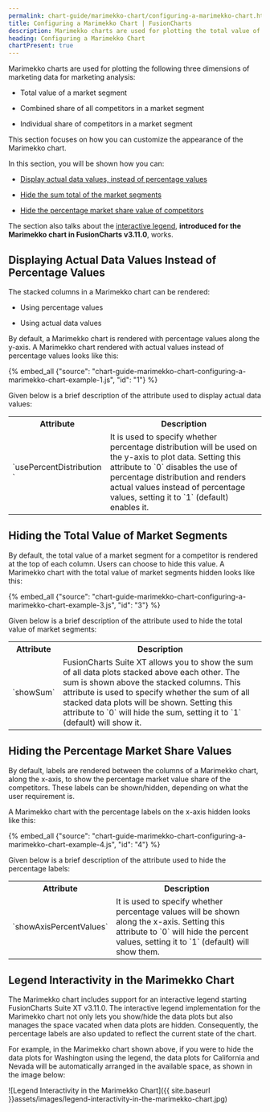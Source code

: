 ```yaml
---
permalink: chart-guide/marimekko-chart/configuring-a-marimekko-chart.html
title: Configuring a Marimekko Chart | FusionCharts
description: Marimekko charts are used for plotting the total value of a market segment, combined share of all competitors in a market segment and individual share of competitors in a market segment.
heading: Configuring a Marimekko Chart
chartPresent: true
---
```


Marimekko charts are used for plotting the following three dimensions of marketing data for marketing analysis:

* Total value of a market segment

* Combined share of all competitors in a market segment

* Individual share of competitors in a market segment

This section focuses on how you can customize the appearance of the Marimekko chart.

In this section, you will be shown how you can:

* <a href="{{ site.baseurl }}chart-guide/marimekko-chart/configuring-a-marimekko-chart.html#displaying-actual-data-values-instead-of-percentage-values">Display actual data values, instead of percentage values</a>

* <a href="{{ site.baseurl }}chart-guide/marimekko-chart/configuring-a-marimekko-chart.html#hiding-the-total-value-of-market-segments">Hide the sum total of the market segments</a>

* <a href="{{ site.baseurl }}chart-guide/marimekko-chart/configuring-a-marimekko-chart.html#hiding-the-percentage-market-share-values">Hide the percentage market share value of competitors</a>

The section also talks about the <a href="{{ site.baseurl }}chart-guide/marimekko-chart/configuring-a-marimekko-chart.html#legend-interactivity-in-the-marimekko-chart">interactive legend</a>, __introduced for the Marimekko chart in FusionCharts v3.11.0__, works.

## Displaying Actual Data Values Instead of Percentage Values

The stacked columns in a Marimekko chart can be rendered:

* Using percentage values

* Using actual data values

By default, a Marimekko chart is rendered with percentage values along the y-axis. A Marimekko chart rendered with actual values instead of percentage values looks like this:

{% embed_all {"source": "chart-guide-marimekko-chart-configuring-a-marimekko-chart-example-1.js", "id": "1"} %}

Given below is a brief description of the attribute used to display actual data values:

<table>
  <tr>
    <th>Attribute</th>
    <th>Description</th>
  </tr>
  <tr>
    <td>`usePercentDistribution `</td>
    <td>It is used to specify whether percentage distribution will be used on the y-axis to plot data. Setting this attribute to `0` disables the use of percentage distribution and renders actual values instead of percentage values, setting it to `1` (default) enables it.</td>
  </tr>
</table>

## Hiding the Total Value of Market Segments

By default, the total value of a market segment for a competitor is rendered at the top of each column. Users can choose to hide this value. A Marimekko chart with the total value of market segments hidden looks like this:

{% embed_all {"source": "chart-guide-marimekko-chart-configuring-a-marimekko-chart-example-3.js", "id": "3"} %}

Given below is a brief description of the attribute used to hide the total value of market segments:

<table>
  <tr>
    <th>Attribute</th>
    <th>Description</th>
  </tr>
  <tr>
    <td>`showSum`</td>
    <td>FusionCharts Suite XT allows you to show the sum of all data plots stacked above each other. The sum is shown above the stacked columns. This attribute is used to specify whether the sum of all stacked data plots will be shown. Setting this attribute to `0` will hide the sum, setting it to `1` (default) will show it.</td>
  </tr>
</table>


## Hiding the Percentage Market Share Values

By default, labels are rendered between the columns of a Marimekko chart, along the x-axis, to show the percentage market value share of the competitors. These labels can be shown/hidden, depending on what the user requirement is.

A Marimekko chart with the percentage labels on the x-axis hidden looks like this:

{% embed_all {"source": "chart-guide-marimekko-chart-configuring-a-marimekko-chart-example-4.js", "id": "4"} %}

Given below is a brief description of the attribute used to hide the percentage labels:

<table>
  <tr>
    <th>Attribute</th>
    <th>Description</th>
  </tr>
  <tr>
    <td>`showAxisPercentValues`</td>
    <td>It is used to specify whether percentage values will be shown along the x-axis. Setting this attribute to `0` will hide the percent values, setting it to `1` (default) will show them.</td>
  </tr>
</table>

## Legend Interactivity in the Marimekko Chart

The Marimekko chart includes support for an interactive legend starting FusionCharts Suite XT v3.11.0. The interactive legend implementation for the Marimekko chart not only lets you show/hide the data plots but also manages the space vacated when data plots are hidden. Consequently, the percentage labels are also updated to reflect the current state of the chart.

For example, in the Marimekko chart shown above, if you were to hide the data plots for Washington using the legend, the data plots for California and Nevada will be automatically arranged in the available space, as shown in the image below:

![Legend Interactivity in the Marimekko Chart]({{ site.baseurl }}assets/images/legend-interactivity-in-the-marimekko-chart.jpg)
